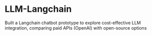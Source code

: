 # LLM-Langchain
Built a Langchain chatbot prototype to explore cost-effective LLM integration, comparing paid APIs (OpenAI) with open-source options

